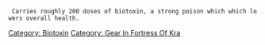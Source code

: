 ` Carries roughly 200 doses of biotoxin, a strong poison which which lowers overall health.`

[Category: Biotoxin](Category:_Biotoxin "wikilink") [Category: Gear In
Fortress Of Kra](Category:_Gear_In_Fortress_Of_Kra "wikilink")
